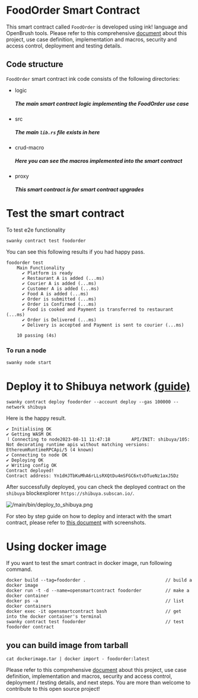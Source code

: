 # FoodOrder Smart Contract

This smart contract called `FoodOrder` is developed using ink! language and OpenBrush tools. Please refer to this comprehensive [document](https://github.com/InkSmartContract/foodorder-smartcontract/blob/main/Learn%20ink!%20-%20Food%20Order%20on%20Blockchain.pdf) about this project, use case definition, implementation and macros, security and access control, deployment and testing details. 

## Code structure
`FoodOrder` smart contract ink code consists of the following directories: 

- logic
    ##### The main smart contract logic implementing the FoodOrder use case
- src
    ##### The main `lib.rs` file exists in here 
- crud-macro
    ##### Here you can see the macros implemented into the smart contract
- proxy
    ##### This smart contract is for smart contract upgrades
    
# Test the smart contract

To test e2e functionality

```
swanky contract test foodorder
```

You can see this following results if you had happy pass.

```
foodorder test
    Main Functionality
      ✔ Platform is ready
      ✔ Restaurant A is added (...ms)
      ✔ Courier A is added (...ms)
      ✔ Customer A is added (...ms)
      ✔ Food A is added (...ms)
      ✔ Order is submitted (...ms)
      ✔ Order is Confirmed (...ms)
      ✔ Food is cooked and Payment is transferred to restaurant (...ms)
      ✔ Order is Delivered (...ms)
      ✔ Delivery is accepted and Payment is sent to courier (...ms) 

    10 passing (4s)
```

### To run a node

```
swanky node start
```

# Deploy it to Shibuya network [(guide)](https://docs.google.com/document/d/1stF4dCXdT0fjPur23OD-eTZ90FdOq7tU8x2xEkoPojw)

```
swanky contract deploy foodorder --account deploy --gas 100000 --network shibuya
```

Here is the happy result.

```
✔ Initialising OK
✔ Getting WASM OK
⠸ Connecting to node2023-08-11 11:47:18        API/INIT: shibuya/105: Not decorating runtime apis without matching versions: EthereumRuntimeRPCApi/5 (4 known)
✔ Connecting to node OK
✔ Deploying OK
✔ Writing config OK
Contract deployed!
Contract address: Yn1dHJTbKuMhA6rLLsRXQtDu4mSFGC6xtvDTueNz1axJ5Dz
```

After successfully deployed, you can check the deployed contract on the `shibuya` blockexplorer `https://shibuya.subscan.io/`.

![/main/bin/deploy_to_shibuya.png](https://github.com/InkSmartContract/foodorder-smartcontract/blob/main/bin/deploy_to_shibuya.png)

For steo by step guide on how to deploy and interact with the smart contract, please refer to [this document](https://github.com/InkSmartContract/foodorder-smartcontract/blob/main/ink!%20Smart%20Contract%20Deployment%20and%20Interactions.pdf) with screenshots.

# Using docker image

If you want to test the smart contract in docker image, run following command.

```
docker build --tag=foodorder .                              // build a docker image
docker run -t -d --name=opensmartcontract foodorder         // make a docker container
docker ps -a                                                // list docker containers
docker exec -it opensmartcontract bash                      // get into the docker container's terminal 
swanky contract test foodorder                              // test foodorder contract
```

## you can build image from tarball
```
cat dockerimage.tar | docker import - foodorder:latest
```

Please refer to this comprehensive [document](https://github.com/InkSmartContract/foodorder-smartcontract/blob/main/Learn%20ink!%20-%20Food%20Order%20on%20Blockchain.pdf) about this project, use case definition, implementation and macros, security and access control, deployment / testing details, and next steps. You are more than welcome to contribute to this open source project!
